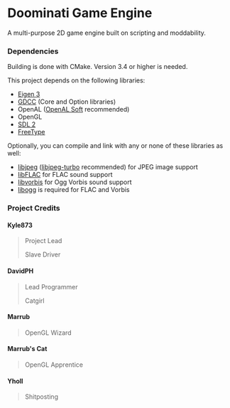 Doominati Game Engine
=====================

A multi-purpose 2D game engine built on scripting and moddability.

### Dependencies

Building is done with CMake. Version 3.4 or higher is needed.

This project depends on the following libraries:

- [Eigen 3](http://eigen.tuxfamily.org/index.php?title=Main_Page)
- [GDCC](https://github.com/DavidPH/GDCC) (Core and Option libraries)
- OpenAL ([OpenAL Soft](http://kcat.strangesoft.net/openal.html) recommended)
- OpenGL
- [SDL 2](http://libsdl.org/download-2.0.php)
- [FreeType](https://www.freetype.org/download.html)

Optionally, you can compile and link with any or none of these libraries as well:

- [libjpeg](http://www.ijg.org/) ([libjpeg-turbo](http://libjpeg-turbo.virtualgl.org/) recommended) for JPEG image support
- [libFLAC](https://xiph.org/flac/download.html) for FLAC sound support
- [libvorbis](https://www.xiph.org/downloads/) for Ogg Vorbis sound support
- [libogg](https://www.xiph.org/downloads/) is required for FLAC and Vorbis


### Project Credits

#### Kyle873
> Project Lead
>
> Slave Driver

#### DavidPH
> Lead Programmer
>
> Catgirl

#### Marrub
> OpenGL Wizard

#### Marrub's Cat
> OpenGL Apprentice

#### Yholl
> Shitposting
